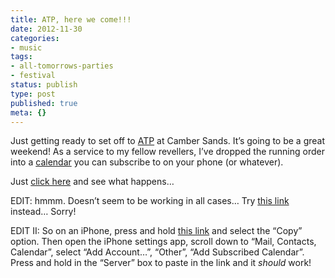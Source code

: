 ```yaml
---
title: ATP, here we come!!!
date: 2012-11-30
categories:
- music
tags:
- all-tomorrows-parties
- festival
status: publish
type: post
published: true
meta: {}
---
```

<p>
  Just getting ready to set off to <a href="http://www.atpfestival.com/events/shellacxmas.php" title="ATP website for the festival">ATP</a> at Camber Sands. It’s going to be a great weekend! As a service to my fellow revellers, I’ve dropped the running order into a <a href="https://www.google.com/calendar/ical/27lkeg11bnlminsonb1kcc3ij0%40group.calendar.google.com/public/basic.ics" title="Link to calendar with line up">calendar</a> you can subscribe to on your phone (or whatever).
</p><!-- more -->
<p>Just <a href="https://www.google.com/calendar/ical/27lkeg11bnlminsonb1kcc3ij0%40group.calendar.google.com/public/basic.ics" title="Link to calendar with line up">click here</a> and see what happens…</p>

<p>EDIT: hmmm. Doesn’t seem to be working in all cases…
Try <a href="https://www.google.com/calendar/embed?src=27lkeg11bnlminsonb1kcc3ij0%40group.calendar.google.com&amp;ctz=Europe/London">this link</a> instead… Sorry!</p>

<p>EDIT II: So on an iPhone, press and hold <a href="https://www.google.com/calendar/ical/27lkeg11bnlminsonb1kcc3ij0%40group.calendar.google.com/public/basic.ics" title="Link to calendar with line up">this link</a> and select the “Copy” option. Then open the iPhone settings app, scroll down to “Mail, Contacts, Calendar”, select “Add Account…”, “Other”, “Add Subscribed Calendar”. Press and hold in the “Server” box to paste in the link and it <em>should</em> work!</p>
